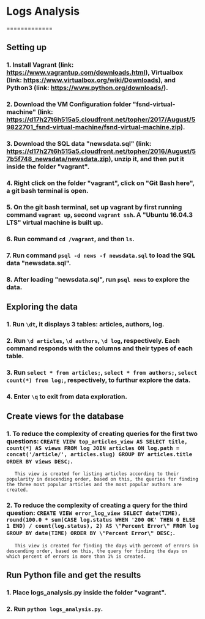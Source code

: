 # Logs Analysis
=============

## Setting up
### 1. Install Vagrant (link: https://www.vagrantup.com/downloads.html), Virtualbox (link: https://www.virtualbox.org/wiki/Downloads), and Python3 (link: https://www.python.org/downloads/).
### 2. Download the VM Configuration folder "fsnd-virtual-machine" (link: https://d17h27t6h515a5.cloudfront.net/topher/2017/August/59822701_fsnd-virtual-machine/fsnd-virtual-machine.zip).
### 3. Download the SQL data "newsdata.sql" (link: https://d17h27t6h515a5.cloudfront.net/topher/2016/August/57b5f748_newsdata/newsdata.zip), unzip it, and then put it inside the folder "vagrant".
### 4. Right click on the folder "vagrant", click on "Git Bash here", a git bash terminal is open.
### 5. On the git bash terminal, set up vagrant by first running command `vagrant up`, second `vagrant ssh`. A "Ubuntu 16.04.3 LTS" virtual machine is built up.
### 6. Run command `cd /vagrant`, and then `ls`.
### 7. Run command `psql -d news -f newsdata.sql` to load the SQL data "newsdata.sql".
### 8. After loading "newsdata.sql", run `psql news` to explore the data.

## Exploring the data
### 1. Run `\dt`, it displays 3 tables: articles, authors, log.
### 2. Run `\d articles`, `\d authors`, `\d log`, respectively. Each command responds with the columns and their types of each table.
### 3. Run `select * from articles;`, `select * from authors;`, `select count(*) from log;`, respectively, to furthur explore the data.
### 4. Enter `\q` to exit from data exploration.

## Create views for the database
### 1. To reduce the complexity of creating queries for the first two questions: `CREATE VIEW top_articles_view AS SELECT title, count(*) AS views FROM log JOIN articles ON log.path = concat('/article/', articles.slug) GROUP BY articles.title ORDER BY views DESC;`.
       This view is created for listing articles according to their popularity in descending order, based on this, the queries for finding the three most popular articles and the most popular authors are created.
### 2. To reduce the complexity of creating a query for the third question: `CREATE VIEW error_log_view SELECT date(TIME), round(100.0 * sum(CASE log.status WHEN '200 OK' THEN 0 ELSE 1 END) / count(log.status), 2) AS \"Percent Error\" FROM log GROUP BY date(TIME) ORDER BY \"Percent Error\" DESC;`.
       This view is created for finding the days with percent of errors in descending order, based on this, the query for finding the days on which percent of errors is more than 1% is created.

## Run Python file and get the results
### 1. Place logs_analysis.py inside the folder "vagrant".
### 2. Run `python logs_analysis.py`.
